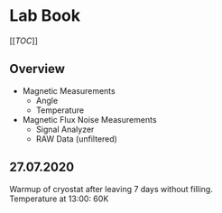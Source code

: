 # Lab Book

[[_TOC_]]

## Overview
* Magnetic Measurements
  * Angle
  * Temperature
* Magnetic Flux Noise Measurements
  * Signal Analyzer
  * RAW Data (unfiltered)


## 27.07.2020
Warmup of cryostat after leaving 7 days without filling.  
Temperature at 13:00: 60K

